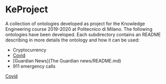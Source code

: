 # KeProject
A collection of ontologies developed as project for the Knowledge Engineering course 2019-2020 at Politecnico di Milano.
The following ontologies have been developed. Each subdirectory contains an README describing in more details the ontology and how it can be used:

* Cryptocurrency
* [Covid](Covid/README.md)
* [Guardian News](The Guardian news/README.md)
* 911 emergency calls


[Covid](Covid/README.md)
